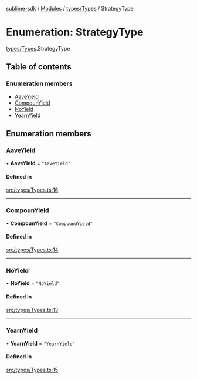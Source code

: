 [sublime-sdk](../README.md) / [Modules](../modules.md) / [types/Types](../modules/types_Types.md) / StrategyType

# Enumeration: StrategyType

[types/Types](../modules/types_Types.md).StrategyType

## Table of contents

### Enumeration members

- [AaveYield](types_Types.StrategyType.md#aaveyield)
- [CompounYield](types_Types.StrategyType.md#compounyield)
- [NoYield](types_Types.StrategyType.md#noyield)
- [YearnYield](types_Types.StrategyType.md#yearnyield)

## Enumeration members

### AaveYield

• **AaveYield** = `"AaveYield"`

#### Defined in

[src/types/Types.ts:16](https://github.com/sublime-finance/sublime-sdk/blob/e0a8c27/src/types/Types.ts#L16)

___

### CompounYield

• **CompounYield** = `"CompoundYield"`

#### Defined in

[src/types/Types.ts:14](https://github.com/sublime-finance/sublime-sdk/blob/e0a8c27/src/types/Types.ts#L14)

___

### NoYield

• **NoYield** = `"NoYield"`

#### Defined in

[src/types/Types.ts:13](https://github.com/sublime-finance/sublime-sdk/blob/e0a8c27/src/types/Types.ts#L13)

___

### YearnYield

• **YearnYield** = `"YearnYield"`

#### Defined in

[src/types/Types.ts:15](https://github.com/sublime-finance/sublime-sdk/blob/e0a8c27/src/types/Types.ts#L15)
